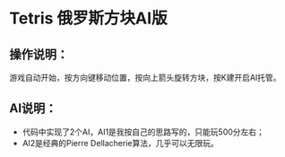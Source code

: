 # Tetris 俄罗斯方块AI版

## 操作说明：
游戏自动开始，按方向键移动位置，按向上箭头旋转方块，按K建开启AI托管。

## AI说明：
- 代码中实现了2个AI，AI1是我按自己的思路写的，只能玩500分左右；
- AI2是经典的Pierre Dellacherie算法，几乎可以无限玩。
